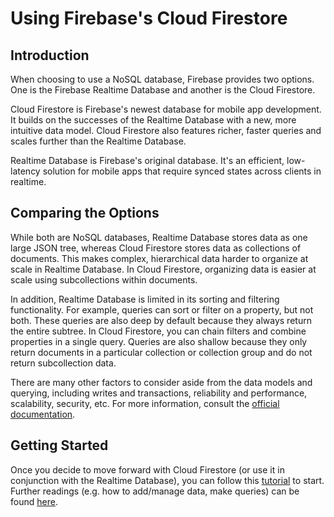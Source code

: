 # Using Firebase's Cloud Firestore

## Introduction

When choosing to use a NoSQL database, Firebase provides two options. One is the Firebase Realtime Database and another is the Cloud Firestore. 

Cloud Firestore is Firebase's newest database for mobile app development. It builds on the successes of the Realtime Database with a new, more intuitive data model. Cloud Firestore also features richer, faster queries and scales further than the Realtime Database.

Realtime Database is Firebase's original database. It's an efficient, low-latency solution for mobile apps that require synced states across clients in realtime.

## Comparing the Options

While both are NoSQL databases, Realtime Database stores data as one large JSON tree, whereas Cloud Firestore stores data as collections of documents. This makes complex, hierarchical data harder to organize at scale in Realtime Database. In Cloud Firestore, organizing data is easier at scale using subcollections within documents. 

In addition, Realtime Database is limited in its sorting and filtering functionality. For example, queries can sort or filter on a property, but not both. These queries are also deep by default because they always return the entire subtree. In Cloud Firestore, you can chain filters and combine properties in a single query. Queries are also shallow because they only return documents in a particular collection or collection group and do not return subcollection data.

There are many other factors to consider aside from the data models and querying, including writes and transactions, reliability and performance, scalability, security, etc. For more information, consult the [official documentation](https://firebase.google.com/docs/database/rtdb-vs-firestore).

## Getting Started

Once you decide to move forward with Cloud Firestore (or use it in conjunction with the Realtime Database), you can follow this [tutorial](https://firebase.google.com/docs/firestore/quickstart) to start. Further readings (e.g. how to add/manage data, make queries) can be found [here](https://firebase.google.com/docs/firestore).